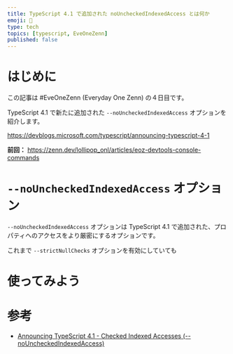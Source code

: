```yaml
---
title: TypeScript 4.1 で追加された noUncheckedIndexedAccess とは何か
emoji: 🍭
type: tech
topics: [typescript, EveOneZenn]
published: false
---
```


# はじめに

この記事は #EveOneZenn (Everyday One Zenn) の４日目です。

TypeScript 4.1 で新たに追加された `--noUncheckedIndexedAccess` オプションを紹介します。

https://devblogs.microsoft.com/typescript/announcing-typescript-4-1

**前回：**
https://zenn.dev/lollipop_onl/articles/eoz-devtools-console-commands


# `--noUncheckedIndexedAccess` オプション

`--noUncheckedIndexedAccess` オプションは TypeScript 4.1 で追加された、プロパティへのアクセスをより厳密にするオプションです。

これまで `--strictNullChecks` オプションを有効にしていても

# 使ってみよう

# 参考

* [Announcing TypeScript 4.1 - Checked Indexed Accesses (--noUncheckedIndexedAccess)](https://devblogs.microsoft.com/typescript/announcing-typescript-4-1/#checked-indexed-accesses-nouncheckedindexedaccess)
